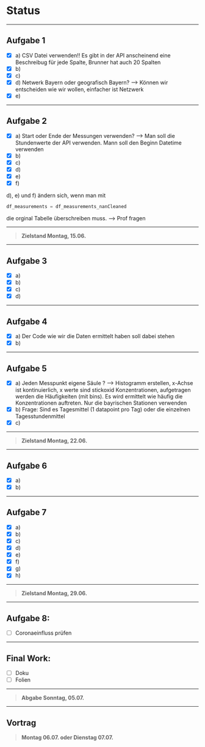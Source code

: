 # Status

---


## Aufgabe 1

- [x] a) CSV Datei verwenden!! Es gibt in der API anscheinend eine Beschreibug für jede Spalte, Brunner hat auch 20 Spalten
- [x] b)
- [x] c)
- [x] d)    Netwerk Bayern oder geografisch Bayern? --> Können wir      entscheiden wie wir wollen, einfacher ist Netzwerk
- [x] e)

---

## Aufgabe 2

- [x] a)    Start oder Ende der Messungen verwenden? --> Man soll die Stundenwerte der API verwenden. Mann soll den Beginn Datetime verwenden
- [x] b)
- [x] c)
- [x] d)
- [x] e)
- [x] f)

d), e) und f) ändern sich, wenn man mit

```python
df_measurements = df_measurements_nanCleaned
```

die orginal Tabelle überschreiben muss. --> Prof fragen

---

> __Zielstand Montag, 15.06.__

---

## Aufgabe 3

- [x] a)
- [x] b)
- [x] c)
- [x] d)

---

## Aufgabe 4

- [x] a) Der Code wie wir die Daten ermittelt haben soll dabei stehen
- [x] b)

---

## Aufgabe 5

- [x] a) Jeden Messpunkt eigene Säule ? --> Histogramm erstellen, x-Achse ist kontinuierlich, x werte sind stickoxid Konzentrationen, aufgetragen werden die Häufigkeiten (mit bins). Es wird ermittelt wie häufig die Konzentrationen auftreten. Nur die bayrischen Stationen verwenden
- [x] b) Frage: Sind es Tagesmittel (1 datapoint pro Tag) oder die einzelnen Tagesstundenmittel
- [x] c)

---

> __Zielstand Montag, 22.06.__

---

## Aufgabe 6

- [x] a)
- [x] b)

---


## Aufgabe 7

- [x] a)
- [x] b)
- [x] c)
- [x] d)
- [x] e)
- [x] f)
- [x] g)
- [x] h)

---

> __Zielstand Montag, 29.06.__

---

## Aufgabe 8:

- [ ] Coronaeinfluss prüfen

---

## Final Work:

- [ ] Doku
- [ ] Folien

---

> __Abgabe Sonntag, 05.07.__

---

## Vortrag

> __Montag 06.07. oder Dienstag 07.07.__
